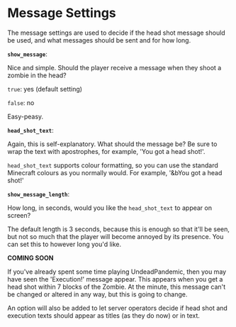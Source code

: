 # Message Settings

The message settings are used to decide if the head shot message should be used, and what messages should be sent and for how long.

**`show_message`**:

Nice and simple. Should the player receive a message when they shoot a zombie in the head?

`true`: yes (default setting)

`false`: no

Easy-peasy.

**`head_shot_text`**:

Again, this is self-explanatory. What should the message be? Be sure to wrap the text with apostrophes, for example, 'You got a head shot!'.

`head_shot_text` supports colour formatting, so you can use the standard Minecraft colours as you normally would. For example, '\&bYou got a head shot!'

**`show_message_length`**:

How long, in seconds, would you like the `head_shot_text` to appear on screen?

The default length is 3 seconds, because this is enough so that it'll be seen, but not so much that the player will become annoyed by its presence. You can set this to however long you'd like.

**COMING SOON**

If you've already spent some time playing UndeadPandemic, then you may have seen the 'Execution!' message appear. This appears when you get a head shot within 7 blocks of the Zombie. At the minute, this message can't be changed or altered in any way, but this is going to change.

An option will also be added to let server operators decide if head shot and execution texts should appear as titles (as they do now) or in text.
